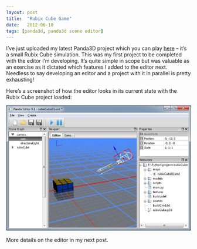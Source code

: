 ```yaml
---
layout: post
title:  "Rubix Cube Game"
date:   2012-06-10
tags: [panda3d, panda3d scene editor]
---
```

I’ve just uploaded my latest Panda3D project which you can play [here](http://kurohyou.p3dp.com/rubixCube.html) – it’s a small Rubix Cube simulation. This was my first project to be completed with the editor I’m developing. It’s quite simple in scope but was valuable as an exercise as it dictated which features I added to the editor next. Needless to say developing an editor and a project with it in parallel is pretty exhausting!

Here’s a screenshot of how the editor looks in its current state with the Rubix Cube project loaded:

![My helpful screenshot](/assets/images/pandaEditorUi3.jpg)

More details on the editor in my next post.